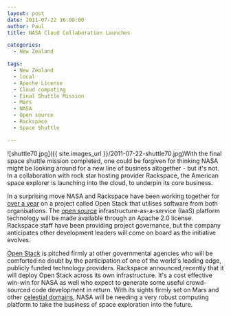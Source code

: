 ```yaml
---
layout: post
date: 2011-07-22 16:00:00
author: Paul
title: NASA Cloud Collaboration Launches

categories:
  - New Zealand

tags:
  - New Zealand
  - local
  - Apache License
  - Cloud computing
  - Final Shuttle Mission
  - Mars
  - NASA
  - Open source
  - Rackspace
  - Space Shuttle

---
```


![shuttle70.jpg]({{ site.images_url }}/2011-07-22-shuttle70.jpg)With the final space shuttle mission completed, one could be forgiven for thinking NASA might be looking around for a new line of business altogether - but it's not. In a collaboration with rock star hosting provider Rackspace, the American space explorer is launching into the cloud, to underpin its core business.

In a surprising move NASA and Rackspace have been working together for [over a year](http://www.rackspace.com/cloud/blog/2011/07/19/what-a-year%C2%A0-openstack-at-one/)  on a project called Open Stack that utilises software from both organisations. The [open source](https://iwantmyname.co.nz/services/open-source/)  infrastructure-as-a-service (IaaS) platform technology will be made available through an Apache 2.0 license. Rackspace staff have been providing project governance, but the company anticipates other development leaders will come on board as the initiative evolves.

[Open Stack](http://www.openstack.org/) is pitched firmly at other governmental agencies who will be comforted no doubt by the participation of one of the world's leading edge, publicly funded technology providers. Rackspace announced[ ](http://www.networkworld.com/news/2011/072111-rackspace-cloud-openstack.html)recently that it will deploy Open Stack across its own infrastructure. It's a cost effective win-win for NASA as well who expect to generate some useful crowd-sourced code development in return. With its sights firmly set on Mars and other [celestial domains](https://iwantmyname.co.nz/domains/io-domain-name-registration-for-british-indian-ocean-territory), NASA will be needing a very robust computing platform to take the business of space exploration into the future.

 


